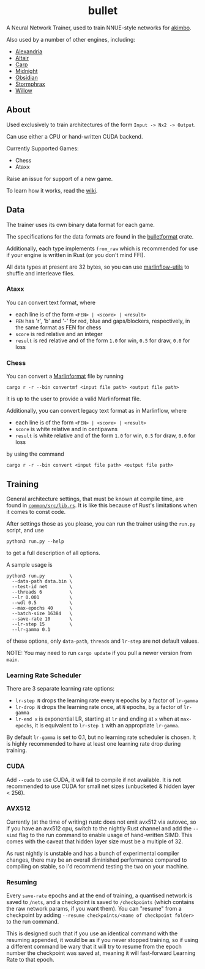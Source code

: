 <div align="center">

# bullet

</div>

A Neural Network Trainer, used to train NNUE-style networks for [akimbo](https://github.com/jw1912/akimbo).

Also used by a number of other engines, including:
- [Alexandria](https://github.com/PGG106/Alexandria)
- [Altair](https://github.com/Alex2262/AltairChessEngine)
- [Carp](https://github.com/dede1751/carp)
- [Midnight](https://github.com/archishou/MidnightChessEngine)
- [Obsidian](https://github.com/gab8192/Obsidian)
- [Stormphrax](https://github.com/Ciekce/Stormphrax)
- [Willow](https://github.com/Adam-Kulju/Willow)

## About

Used exclusively to train architectures of the form `Input -> Nx2 -> Output`.

Can use either a CPU or hand-written CUDA backend.

Currently Supported Games:
- Chess
- Ataxx

Raise an issue for support of a new game.

To learn how it works, read the [wiki](wiki.md).

## Data

The trainer uses its own binary data format for each game.

The specifications for the data formats are found in the [bulletformat](https://github.com/jw1912/bulletformat) crate.

Additionally, each type implements `from_raw` which is recommended for use if your engine is written in Rust (or you don't
mind FFI).

All data types at present are 32 bytes, so you can use [marlinflow-utils](https://github.com/jnlt3/marlinflow) to shuffle
and interleave files.

### Ataxx

You can convert text format, where
- each line is of the form `<FEN> | <score> | <result>`
- `FEN` has 'r', 'b' and '-' for red, blue and gaps/blockers, respectively, in the same format as FEN for chess
- `score` is red relative and an integer
- `result` is red relative and of the form `1.0` for win, `0.5` for draw, `0.0` for loss

### Chess

You can convert a [Marlinformat](https://github.com/jnlt3/marlinflow) file by running
```
cargo r -r --bin convertmf <input file path> <output file path>
```
it is up to the user to provide a valid Marlinformat file.

Additionally, you can convert legacy text format as in Marlinflow, where
- each line is of the form `<FEN> | <score> | <result>`
- `score` is white relative and in centipawns
- `result` is white relative and of the form `1.0` for win, `0.5` for draw, `0.0` for loss

by using the command
```
cargo r -r --bin convert <input file path> <output file path>
```

## Training

General architecture settings, that must be known at compile time, are found in [`common/src/lib.rs`](common/src/lib.rs).
It is like this because of Rust's limitations when it comes to const code.

After settings those as you please, you can run the trainer using the `run.py` script, and use
```
python3 run.py --help
```
to get a full description of all options.

A sample usage is
```
python3 run.py         \
  --data-path data.bin \
  --test-id net        \
  --threads 6          \
  --lr 0.001           \
  --wdl 0.5            \
  --max-epochs 40      \
  --batch-size 16384   \
  --save-rate 10       \
  --lr-step 15         \
  --lr-gamma 0.1
```

of these options, only `data-path`, `threads` and `lr-step` are not default values.

NOTE: You may need to run `cargo update` if you pull a newer version from `main`.

### Learning Rate Scheduler
There are 3 separate learning rate options:
- `lr-step N` drops the learning rate every `N` epochs by a factor of `lr-gamma`
- `lr-drop N` drops the learning rate once, at `N` epochs, by a factor of `lr-gamma`
- `lr-end x` is exponential LR, starting at `lr` and ending at `x` when at `max-epochs`,
it is equivalent to `lr-step 1` with an appropriate `lr-gamma`.

By default `lr-gamma` is set to 0.1, but no learning rate scheduler is chosen. It is highly
recommended to have at least one learning rate drop during training.

### CUDA

Add `--cuda` to use CUDA, it will fail to compile if not available.
It is not recommended to use CUDA for small net sizes (unbucketed & hidden layer < 256).

### AVX512

Currently (at the time of writing) rustc does not emit avx512 via autovec, so if you have an avx512 cpu, switch to the nightly
Rust channel and add the `--simd` flag to the run command to enable usage of hand-written SIMD.
This comes with the caveat that hidden layer size must be a multiple of 32.

As rust nightly is unstable
and has a bunch of experimental compiler changes, there may be an overall diminished performance compared
to compiling on stable, so I'd recommend testing the two on your machine.

### Resuming

Every `save-rate` epochs and at the end of training, a quantised network is saved to `/nets`, and a checkpoint
is saved to `/checkpoints` (which contains the raw network params, if you want them). You can "resume" from a checkpoint by
adding `--resume checkpoints/<name of checkpoint folder>` to the run command.

This is designed such that if you use an identical
command with the resuming appended, it would be as if you never stopped training, so if using a different command be wary that
it will try to resume from the epoch number the checkpoint was saved at, meaning it will fast-forward Learning Rate to that epoch.
